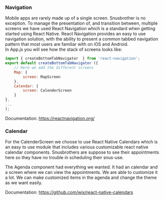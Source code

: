### Navigation
Mobile apps are rarely made up of a single screen. Snusbrother is no
exception. To manage the presentation of, and transition between,
multiple screens we have used React Navigation which is a standard
when getting started using React Native. React Navigation provides
an easy to use navigation solution, with the ability to present a common
tabbed navigation pattern that most users are familiar with on iOS
and Android.   
In App.js you will see how the stack of screens looks like:

```javascript
import { createBottomTabNavigator  } from 'react-navigation';
export default createBottomTabNavigator ({
    // Here we add the different screens
    Map: {
        screen: MapScreen
    },
    Calendar: {
        screen: CalenderScreen
    }
},
...
);
```

Documentation: https://reactnavigation.org/

### Calendar
For the CalenderScreen we choose to use React Native Calendars 
which is an easy to use module that includes various customizable react 
native calendar components. Snusbrothers are suppose to see
their appointments here so they have no trouble in scheduling
their snus-use.   

The Agenda component had everything we wanted. It had an calendar and a screen where 
we can view the appointments. We are able to customize it a lot. We can make customized
items in the agenda and change the theme as we want easily.

Documentation: https://github.com/wix/react-native-calendars 
